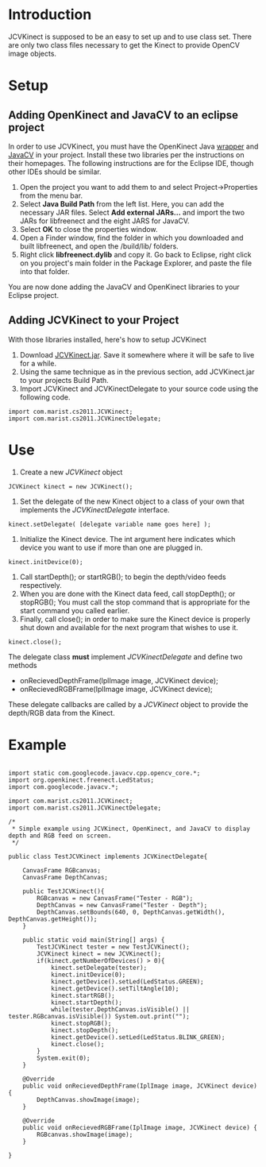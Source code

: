 # Introduction #

JCVKinect is supposed to be an easy to set up and to use class set. There are only two class files necessary to get the Kinect to provide OpenCV image objects.


# Setup #

## Adding OpenKinect and JavaCV to an eclipse project ##
In order to use JCVKinect, you must have the OpenKinect Java [wrapper](http://openkinect.org/wiki/Java_JNA_Wrapper) and [JavaCV](http://code.google.com/p/javacv/) in your project. Install these two libraries per the instructions on their homepages.
The following instructions are for the Eclipse IDE, though other IDEs should be similar.
  1. Open the project you want to add them to and select Project->Properties from the menu bar.
  1. Select **Java Build Path** from the left list. Here, you can add the necessary JAR files. Select **Add external JARs...** and import the two JARs for libfreenect and the eight JARS for JavaCV.
  1. Select **OK** to close the properties window.
  1. Open a Finder window, find the folder in which you downloaded and built libfreenect, and open the /build/lib/ folders.
  1. Right click **libfreenect.dylib** and copy it. Go back to Eclipse, right click on you project's main folder in the Package Explorer, and paste the file into that folder.

You are now done adding the JavaCV and OpenKinect libraries to your Eclipse project.

## Adding JCVKinect to your Project ##
With those libraries installed, here's how to setup JCVKinect
  1. Download [JCVKinect.jar](http://code.google.com/p/jcvkinect/downloads/detail?name=JCVKinect.jar&can=2&q=#makechanges). Save it somewhere where it will be safe to live for a while.
  1. Using the same technique as in the previous section, add JCVKinect.jar to your projects Build Path.
  1. Import JCVKinect and JCVKinectDelegate to your source code using the following code.
```
import com.marist.cs2011.JCVKinect;
import com.marist.cs2011.JCVKinectDelegate;
```


# Use #
  1. Create a new _JCVKinect_ object
```
JCVKinect kinect = new JCVKinect();
```
  1. Set the delegate of the new Kinect object to a class of your own that implements the _JCVKinectDelegate_ interface.
```
kinect.setDelegate( [delegate variable name goes here] );
```
  1. Initialize the Kinect device. The int argument here indicates which device you want to use if more than one are plugged in.
```
kinect.initDevice(0);
```
  1. Call startDepth(); or startRGB(); to begin the depth/video feeds respectively.
  1. When you are done with the Kinect data feed, call stopDepth(); or stopRGB(); You must call the stop command that is appropriate for the start command you called earlier.
  1. Finally, call close(); in order to make sure the Kinect device is properly shut down and available for the next program that wishes to use it.
```
kinect.close();
```

The delegate class **must** implement _JCVKinectDelegate_ and define two methods
  * onRecievedDepthFrame(IplImage image, JCVKinect device);
  * onRecievedRGBFrame(IplImage image, JCVKinect device);

These delegate callbacks are called by a _JCVKinect_ object to provide the depth/RGB data from the Kinect.

# Example #
```

import static com.googlecode.javacv.cpp.opencv_core.*;
import org.openkinect.freenect.LedStatus;
import com.googlecode.javacv.*;

import com.marist.cs2011.JCVKinect;
import com.marist.cs2011.JCVKinectDelegate;

/*
 * Simple example using JCVKinect, OpenKinect, and JavaCV to display depth and RGB feed on screen.
 */

public class TestJCVKinect implements JCVKinectDelegate{

	CanvasFrame RGBcanvas;
	CanvasFrame DepthCanvas;
	
	public TestJCVKinect(){
		RGBcanvas = new CanvasFrame("Tester - RGB");
		DepthCanvas = new CanvasFrame("Tester - Depth");
		DepthCanvas.setBounds(640, 0, DepthCanvas.getWidth(), DepthCanvas.getHeight());
	}
	
	public static void main(String[] args) {
		TestJCVKinect tester = new TestJCVKinect();
		JCVKinect kinect = new JCVKinect();
		if(kinect.getNumberOfDevices() > 0){
			kinect.setDelegate(tester);
			kinect.initDevice(0);
			kinect.getDevice().setLed(LedStatus.GREEN);
			kinect.getDevice().setTiltAngle(10);
			kinect.startRGB();
			kinect.startDepth();
			while(tester.DepthCanvas.isVisible() || tester.RGBcanvas.isVisible()) System.out.print("");
			kinect.stopRGB();
			kinect.stopDepth();
			kinect.getDevice().setLed(LedStatus.BLINK_GREEN);
			kinect.close();
		}
		System.exit(0);
	}

	@Override
	public void onRecievedDepthFrame(IplImage image, JCVKinect device) {
		DepthCanvas.showImage(image);
	}

	@Override
	public void onRecievedRGBFrame(IplImage image, JCVKinect device) {
		RGBcanvas.showImage(image);
	}

}

```